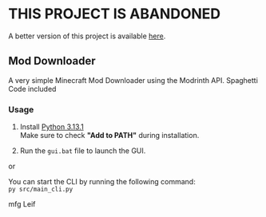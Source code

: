 # THIS PROJECT IS ABANDONED
A better version of this project is available [here](https://github.com/Deskilling/moddownloader-go).

## Mod Downloader
A very simple Minecraft Mod Downloader using the Modrinth API.
Spaghetti Code included

### Usage

1. Install [Python 3.13.1](https://www.python.org/downloads/release/python-3131/)  
   Make sure to check **"Add to PATH"** during installation.

2. Run the `gui.bat` file to launch the GUI.

or 

You can start the CLI by running the following command:  
`py src/main_cli.py`

mfg Leif
